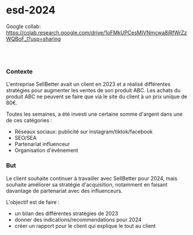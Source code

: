# esd-2024

Google collab: https://colab.research.google.com/drive/1oFMkUPCesMIVNmcwa8iRfWrZzWQBoF_l?usp=sharing

<br><br>

### Contexte

L'entreprise SellBetter avait un client en 2023 et a réalisé différentes stratégies pour augmenter les ventes de son produit ABC. Les achats du produit ABC ne peuvent se faire que via le site du client à un prix unique de 80€.

Toutes les semaines, a été investi une certaine somme d'argent dans une de ces catégories :

- Réseaux sociaux: publicité sur instagram/tiktok/facebook
- SEO/SEA
- Partenariat influenceur
- Organisation d'événement

### But

Le client souhaite continuer à travailler avec SellBetter pour 2024, mais souhaite améliorer sa stratégie d'acquisition, notamment en faisant davantage de partenariat avec des influenceurs.

L'objectif est de faire :

- un bilan des différentes stratégies de 2023
- donner des indications/recommendations pour 2024
- créer un rapport pour le client qui explique le tout au client

<br><br>
